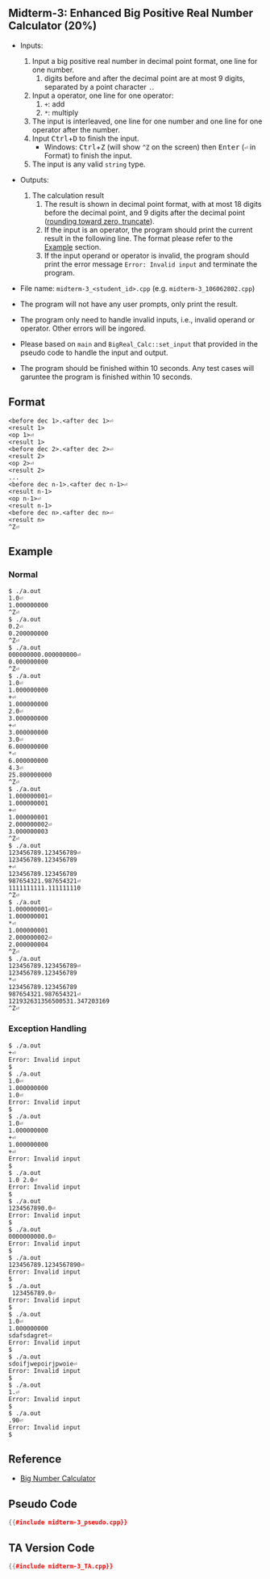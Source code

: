## Midterm-3: Enhanced Big Positive Real Number Calculator (20%)

* Inputs:
  1. Input a big positive real number in decimal point format, one line for one number.
     1. digits before and after the decimal point are at most 9 digits, separated by a point character `.`.
  2. Input a operator, one line for one operator:
     1. `+`: add
     2. `*`: multiply
  3. The input is interleaved, one line for one number and one line for one operator after the number.
  4. Input <kbd>Ctrl</kbd>+<kbd>D</kbd> to finish the input.
     * Windows: <kbd>Ctrl</kbd>+<kbd>Z</kbd> (will show `^Z` on the screen) then <kbd>Enter</kbd> (`⏎` in Format) to finish the input.
  5. The input is any valid `string` type.
* Outputs: 
  1. The calculation result
     1. The result is shown in decimal point format, with at most 18 digits before the decimal point, and 9 digits after the decimal point ([rounding toward zero, truncate](https://en.wikipedia.org/wiki/Rounding#Round_half_toward_zero)).
     2. If the input is an operator, the program should print the current result in the following line. The format please refer to the [Example](#example) section.
     3. If the input operand or operator is invalid, the program should print the error message `Error: Invalid input` and terminate the program.
* File name: `midterm-3_<student_id>.cpp` (e.g. `midterm-3_106062802.cpp`)

* The program will not have any user prompts, only print the result.
* The program only need to handle invalid inputs, i.e., invalid operand or operator. Other errors will be ingored.
* Please based on `main` and `BigReal_Calc::set_input` that provided in the pseudo code to handle the input and output.
* The program should be finished within 10 seconds. Any test cases will garuntee the program is finished within 10 seconds.

## Format

``` text
<before dec 1>.<after dec 1>⏎
<result 1>
<op 1>⏎
<result 1>
<before dec 2>.<after dec 2>⏎
<result 2>
<op 2>⏎
<result 2>
...
<before dec n-1>.<after dec n-1>⏎
<result n-1>
<op n-1>⏎
<result n-1>
<before dec n>.<after dec n>⏎
<result n>
^Z⏎
```

## Example

### Normal

```console
$ ./a.out
1.0⏎
1.000000000
^Z⏎
$ ./a.out
0.2⏎
0.200000000
^Z⏎
$ ./a.out
000000000.000000000⏎
0.000000000
^Z⏎
$ ./a.out
1.0⏎
1.000000000
+⏎
1.000000000
2.0⏎
3.000000000
+⏎
3.000000000
3.0⏎
6.000000000
*⏎
6.000000000
4.3⏎
25.800000000
^Z⏎
$ ./a.out
1.000000001⏎
1.000000001
+⏎
1.000000001
2.000000002⏎
3.000000003
^Z⏎
$ ./a.out
123456789.123456789⏎
123456789.123456789
+⏎
123456789.123456789
987654321.987654321⏎
1111111111.111111110
^Z⏎
$ ./a.out
1.000000001⏎
1.000000001
*⏎
1.000000001
2.000000002⏎
2.000000004
^Z⏎
$ ./a.out
123456789.123456789⏎
123456789.123456789
*⏎
123456789.123456789
987654321.987654321⏎
121932631356500531.347203169
^Z⏎
```

### Exception Handling
```console
$ ./a.out
+⏎
Error: Invalid input
$
$ ./a.out
1.0⏎
1.000000000
1.0⏎
Error: Invalid input
$
$ ./a.out
1.0⏎
1.000000000
+⏎
1.000000000
+⏎
Error: Invalid input
$
$ ./a.out
1.0 2.0⏎
Error: Invalid input
$
$ ./a.out
1234567890.0⏎
Error: Invalid input
$
$ ./a.out
0000000000.0⏎
Error: Invalid input
$
$ ./a.out
123456789.1234567890⏎
Error: Invalid input
$
$ ./a.out
 123456789.0⏎
Error: Invalid input
$
$ ./a.out
1.0⏎
1.000000000
sdafsdagret⏎
Error: Invalid input
$
$ ./a.out
sdoifjwepoirjpwoie⏎
Error: Invalid input
$
$ ./a.out
1.⏎
Error: Invalid input
$
$ ./a.out
.90⏎
Error: Invalid input
$
```

## Reference
* [Big Number Calculator](https://www.calculator.net/big-number-calculator.html)

## Pseudo Code

```c++
{{#include midterm-3_pseudo.cpp}}
```

## TA Version Code

``` c++
{{#include midterm-3_TA.cpp}}
```